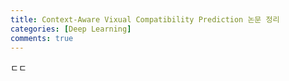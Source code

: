 ```yaml
---
title: Context-Aware Vixual Compatibility Prediction 논문 정리
categories: [Deep Learning]
comments: true
---
```


ㄷㄷ
